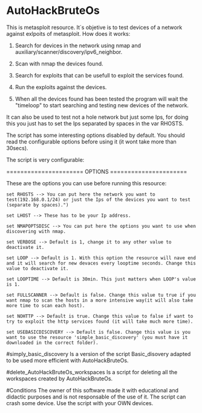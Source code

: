 # AutoHackBruteOs
This is metasploit resource. It´s objetive is to test devices of a network against exlpoits of metasploit.
How does it works:

1) Search for devices in the network using nmap and auxiliary/scanner/discovery/ipv6_neighbor.

2) Scan with nmap the devices found.

3) Search for exploits that can be usefull to exploit the services found.

4) Run the exploits against the devices.

5) When all the devices found has been tested the program will wait the "timeloop" to start searching and testing new devices of the network.

It can also be used to test not a hole network but just some Ips, for doing this you just has to set the Ips separated by spaces in the var RHOSTS.

The script has some interesting options disabled by default. You should read the configurable options before using it (it wont take more than 30secs).


The script is very configurable:

====================== OPTIONS ======================

These are the options you can use before running this resource:
	
	set RHOSTS --> You can put here the network you want to test(192.168.0.1/24) or just the Ips of the devices you want to test (separate by spaces).")
	
	set LHOST --> These has to be your Ip address.
	
	set NMAPOPTSDISC --> You can put here the options you want to use when discovering with nmap.
	
	set VERBOSE --> Default is 1, change it to any other value to deactivate it.
	
	set LOOP --> Default is 1. With this option the resource will nave end and it will search for new devaces every looptime seconds. Change this value to deactivate it.
  	
  	set LOOPTIME --> Default is 30min. This just matters when LOOP's value is 1.
	
	set FULLSCANNER --> Default is false. Change this value tu true if you want nmap to scan the hosts in a more intensive way(it will also take more time to scan each host).
	
	set NOHTTP --> Default is true. Change this value to false if want to try to exploit the http services found (it will take much more time).
	
	set USEBASICDISCOVERY --> Default is false. Change this value is you want to use the resource 'simple_basic_discovery' (you must have it downloaded in the correct folder).


#simply_basic_discovery 
Is a version of the script Basic_disovery adapted to be used more efficient with AutoHackBruteOs.

#delete_AutoHackBruteOs_workspaces
Is a script for deleting all the workspaces created by AutoHackBruteOs.





#Conditions
The owner of this software made it with educational and didactic purposes and is not responsable of the use of it.
The script can crash some device.
Use the script with your OWN devices.
